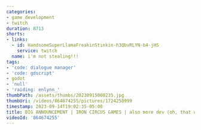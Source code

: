 ```yaml
---
categories:
- game development
- twitch
duration: 8713
shorts:
- links:
  - id: HandsomeSuperLlamaFreakinStinkin-h3QbvRLYN-b4-jHS
    service: twitch
  name: i'm not stealing!!!
tags:
- 'code: dialogue manager'
- 'code: gdscript'
- godot
- 'null'
- 'raiding: enlynn_'
thumbPath: /assets/thumbs/20230915000235.jpg
thumbUri: /videos/864674255/pictures/1724258999
timestamp: 2023-09-14T19:02:35-05:00
title: BIG ANNOUNCEMENT | IRON CIRCUS GAMES | also more dev (oh, that was anti-climatic)
videoId: '864674255'
---
```

